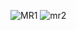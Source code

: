 ![MR1](https://user-images.githubusercontent.com/93577079/227308291-4813052a-f762-49e3-93b1-ac2e1c04dfc2.png)
![mr2](https://user-images.githubusercontent.com/93577079/227308308-5a99222b-923d-4eaa-8405-3a985362ae6d.png)
